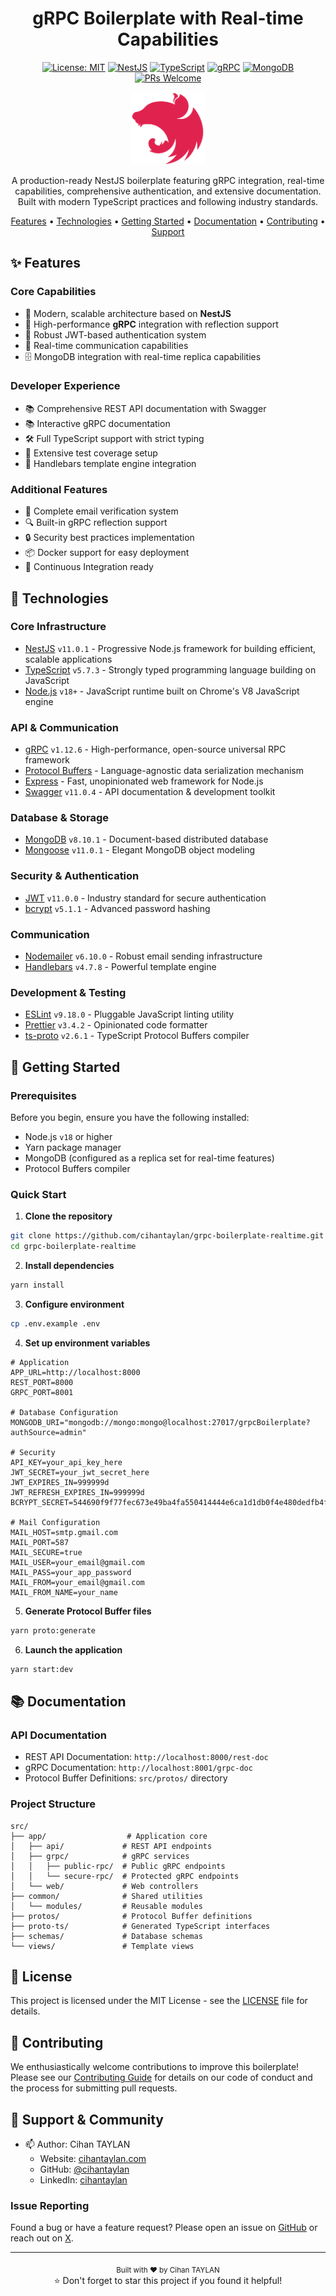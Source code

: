 <div align="center">
<h1>gRPC Boilerplate with Real-time Capabilities</h1>

[![License: MIT](https://img.shields.io/badge/License-MIT-yellow.svg)](https://opensource.org/licenses/MIT)
[![NestJS](https://img.shields.io/badge/NestJS-v11.0.1-red.svg)](https://nestjs.com/)
[![TypeScript](https://img.shields.io/badge/TypeScript-v5.7.3-blue.svg)](https://www.typescriptlang.org/)
[![gRPC](https://img.shields.io/badge/gRPC-v1.12.6-orange.svg)](https://grpc.io/)
[![MongoDB](https://img.shields.io/badge/MongoDB-v8.10.1-green.svg)](https://www.mongodb.com/)
[![PRs Welcome](https://img.shields.io/badge/PRs-welcome-brightgreen.svg)](http://makeapullrequest.com)

<p align="center">
  <img src="https://raw.githubusercontent.com/nestjs/docs.nestjs.com/master/src/assets/logo-small.svg" width="120" alt="Nest Logo" />
</p>

A production-ready NestJS boilerplate featuring gRPC integration, real-time capabilities, comprehensive authentication, and extensive documentation. Built with modern TypeScript practices and following industry standards.

[Features](#-features) •
[Technologies](#-technologies) •
[Getting Started](#-getting-started) •
[Documentation](#-documentation) •
[Contributing](#-contributing) •
[Support](#-support--community)

</div>

## ✨ Features

### Core Capabilities

- 🚀 Modern, scalable architecture based on **NestJS**
- 📡 High-performance **gRPC** integration with reflection support
- 🔐 Robust JWT-based authentication system
- 📱 Real-time communication capabilities
- 🗄️ MongoDB integration with real-time replica capabilities

### Developer Experience

- 📚 Comprehensive REST API documentation with Swagger
- 📚 Interactive gRPC documentation
- 🛠️ Full TypeScript support with strict typing
- 🧪 Extensive test coverage setup
- 📝 Handlebars template engine integration

### Additional Features

- 📧 Complete email verification system
- 🔍 Built-in gRPC reflection support
- 🔒 Security best practices implementation
- 📦 Docker support for easy deployment
- 🔄 Continuous Integration ready

## 🔧 Technologies

### Core Infrastructure

- [NestJS](https://nestjs.com/) `v11.0.1` - Progressive Node.js framework for building efficient, scalable applications
- [TypeScript](https://www.typescriptlang.org/) `v5.7.3` - Strongly typed programming language building on JavaScript
- [Node.js](https://nodejs.org/) `v18+` - JavaScript runtime built on Chrome's V8 JavaScript engine

### API & Communication

- [gRPC](https://grpc.io/) `v1.12.6` - High-performance, open-source universal RPC framework
- [Protocol Buffers](https://protobuf.dev/) - Language-agnostic data serialization mechanism
- [Express](https://expressjs.com/) - Fast, unopinionated web framework for Node.js
- [Swagger](https://swagger.io/) `v11.0.4` - API documentation & development toolkit

### Database & Storage

- [MongoDB](https://www.mongodb.com/) `v8.10.1` - Document-based distributed database
- [Mongoose](https://mongoosejs.com/) `v11.0.1` - Elegant MongoDB object modeling

### Security & Authentication

- [JWT](https://jwt.io/) `v11.0.0` - Industry standard for secure authentication
- [bcrypt](https://www.npmjs.com/package/bcrypt) `v5.1.1` - Advanced password hashing

### Communication

- [Nodemailer](https://nodemailer.com/) `v6.10.0` - Robust email sending infrastructure
- [Handlebars](https://handlebarsjs.com/) `v4.7.8` - Powerful template engine

### Development & Testing

- [ESLint](https://eslint.org/) `v9.18.0` - Pluggable JavaScript linting utility
- [Prettier](https://prettier.io/) `v3.4.2` - Opinionated code formatter
- [ts-proto](https://github.com/stephenh/ts-proto) `v2.6.1` - TypeScript Protocol Buffers compiler

## 🚀 Getting Started

### Prerequisites

Before you begin, ensure you have the following installed:

- Node.js `v18` or higher
- Yarn package manager
- MongoDB (configured as a replica set for real-time features)
- Protocol Buffers compiler

### Quick Start

1. **Clone the repository**

```bash
git clone https://github.com/cihantaylan/grpc-boilerplate-realtime.git
cd grpc-boilerplate-realtime
```

2. **Install dependencies**

```bash
yarn install
```

3. **Configure environment**

```bash
cp .env.example .env
```

4. **Set up environment variables**

```env
# Application
APP_URL=http://localhost:8000
REST_PORT=8000
GRPC_PORT=8001

# Database Configuration
MONGODB_URI="mongodb://mongo:mongo@localhost:27017/grpcBoilerplate?authSource=admin"

# Security
API_KEY=your_api_key_here
JWT_SECRET=your_jwt_secret_here
JWT_EXPIRES_IN=999999d
JWT_REFRESH_EXPIRES_IN=999999d
BCRYPT_SECRET=544690f9f77fec673e49ba4fa550414444e6ca1d1db0f4e480dedfb4f03c64cf

# Mail Configuration
MAIL_HOST=smtp.gmail.com
MAIL_PORT=587
MAIL_SECURE=true
MAIL_USER=your_email@gmail.com
MAIL_PASS=your_app_password
MAIL_FROM=your_email@gmail.com
MAIL_FROM_NAME=your_name
```

5. **Generate Protocol Buffer files**

```bash
yarn proto:generate
```

6. **Launch the application**

```bash
yarn start:dev
```

## 📚 Documentation

### API Documentation

- REST API Documentation: `http://localhost:8000/rest-doc`
- gRPC Documentation: `http://localhost:8001/grpc-doc`
- Protocol Buffer Definitions: `src/protos/` directory

### Project Structure

```
src/
├── app/                  # Application core
│   ├── api/             # REST API endpoints
│   ├── grpc/            # gRPC services
│   │   ├── public-rpc/  # Public gRPC endpoints
│   │   └── secure-rpc/  # Protected gRPC endpoints
│   └── web/             # Web controllers
├── common/              # Shared utilities
│   └── modules/         # Reusable modules
├── protos/              # Protocol Buffer definitions
├── proto-ts/            # Generated TypeScript interfaces
├── schemas/             # Database schemas
└── views/               # Template views
```

## 📝 License

This project is licensed under the MIT License - see the [LICENSE](LICENSE) file for details.

## 🤝 Contributing

We enthusiastically welcome contributions to improve this boilerplate! Please see our [Contributing Guide](CONTRIBUTING.md) for details on our code of conduct and the process for submitting pull requests.

## 💬 Support & Community

- 📫 Author: Cihan TAYLAN
  - Website: [cihantaylan.com](https://cihantaylan.com)
  - GitHub: [@cihantaylan](https://github.com/cihantaylan)
  - LinkedIn: [cihantaylan](https://www.linkedin.com/in/cihantaylan/)

### Issue Reporting

Found a bug or have a feature request? Please open an issue on [GitHub](https://github.com/cihanTAYLAN/grpc-boilerplate-realtime/issues) or reach out on [X](https://x.com/cihantaylan24).

---

<div align="center">
  <sub>Built with ❤️ by Cihan TAYLAN</sub>
  <br>
  ⭐ Don't forget to star this project if you found it helpful!
</div>
